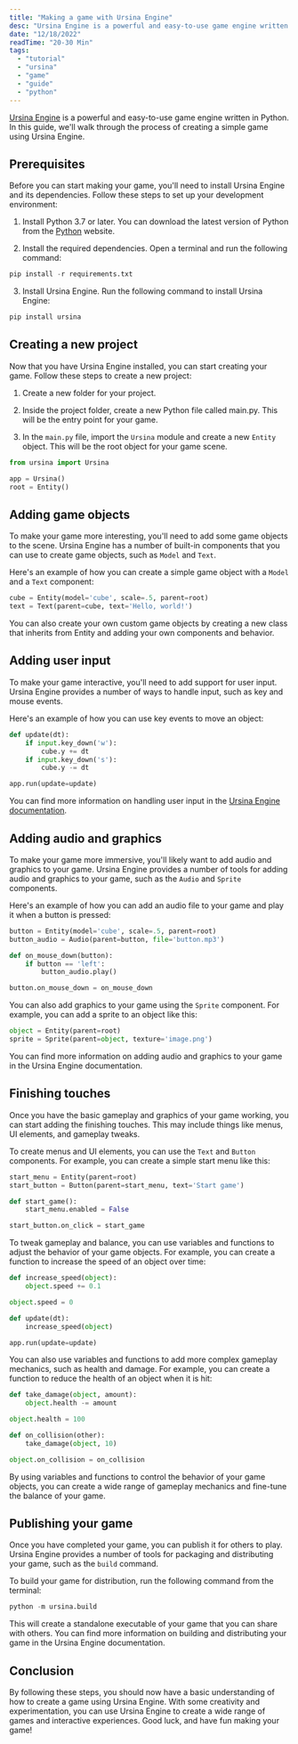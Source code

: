 ```yaml
---
title: "Making a game with Ursina Engine"
desc: "Ursina Engine is a powerful and easy-to-use game engine written in Python. In this guide, we'll walk through the process of creating a simple game using Ursina Engine."
date: "12/18/2022"
readTime: "20-30 Min"
tags:
  - "tutorial"
  - "ursina"
  - "game"
  - "guide"
  - "python"
---
```


[Ursina Engine](https://discord.gg/hYfQjNgXbv) is a powerful and easy-to-use game engine written in Python. In this guide, we'll walk through the process of creating a simple game using Ursina Engine.

## Prerequisites

Before you can start making your game, you'll need to install Ursina Engine and its dependencies. Follow these steps to set up your development environment:

1. Install Python 3.7 or later. You can download the latest version of Python from the [Python](https://www.python.org/) website.

2. Install the required dependencies. Open a terminal and run the following command:

```py
pip install -r requirements.txt
```

3. Install Ursina Engine. Run the following command to install Ursina Engine:

```py
pip install ursina
```

## Creating a new project

Now that you have Ursina Engine installed, you can start creating your game. Follow these steps to create a new project:

1. Create a new folder for your project.

2. Inside the project folder, create a new Python file called main.py. This will be the entry point for your game.

3. In the `main.py` file, import the `Ursina` module and create a new `Entity` object. This will be the root object for your game scene.

```py
from ursina import Ursina

app = Ursina()
root = Entity()
```

## Adding game objects

To make your game more interesting, you'll need to add some game objects to the scene. Ursina Engine has a number of built-in components that you can use to create game objects, such as `Model` and `Text`.

Here's an example of how you can create a simple game object with a `Model` and a `Text` component:

```py
cube = Entity(model='cube', scale=.5, parent=root)
text = Text(parent=cube, text='Hello, world!')
```

You can also create your own custom game objects by creating a new class that inherits from Entity and adding your own components and behavior.

## Adding user input

To make your game interactive, you'll need to add support for user input. Ursina Engine provides a number of ways to handle input, such as key and mouse events.

Here's an example of how you can use key events to move an object:

```py
def update(dt):
    if input.key_down('w'):
        cube.y += dt
    if input.key_down('s'):
        cube.y -= dt

app.run(update=update)
```

You can find more information on handling user input in the [Ursina Engine documentation](https://www.ursinaengine.org/documentation.html).

## Adding audio and graphics

To make your game more immersive, you'll likely want to add audio and graphics to your game. Ursina Engine provides a number of tools for adding audio and graphics to your game, such as the `Audio` and `Sprite` components.

Here's an example of how you can add an audio file to your game and play it when a button is pressed:

```py
button = Entity(model='cube', scale=.5, parent=root)
button_audio = Audio(parent=button, file='button.mp3')

def on_mouse_down(button):
    if button == 'left':
        button_audio.play()

button.on_mouse_down = on_mouse_down
```

You can also add graphics to your game using the `Sprite` component. For example, you can add a sprite to an object like this:

```py
object = Entity(parent=root)
sprite = Sprite(parent=object, texture='image.png')
```

You can find more information on adding audio and graphics to your game in the Ursina Engine documentation.

## Finishing touches

Once you have the basic gameplay and graphics of your game working, you can start adding the finishing touches. This may include things like menus, UI elements, and gameplay tweaks.

To create menus and UI elements, you can use the `Text` and `Button` components. For example, you can create a simple start menu like this:

```py
start_menu = Entity(parent=root)
start_button = Button(parent=start_menu, text='Start game')

def start_game():
    start_menu.enabled = False

start_button.on_click = start_game
```

To tweak gameplay and balance, you can use variables and functions to adjust the behavior of your game objects. For example, you can create a function to increase the speed of an object over time:

```py
def increase_speed(object):
    object.speed += 0.1

object.speed = 0

def update(dt):
    increase_speed(object)

app.run(update=update)
```

You can also use variables and functions to add more complex gameplay mechanics, such as health and damage. For example, you can create a function to reduce the health of an object when it is hit:

```py
def take_damage(object, amount):
    object.health -= amount

object.health = 100

def on_collision(other):
    take_damage(object, 10)

object.on_collision = on_collision
```

By using variables and functions to control the behavior of your game objects, you can create a wide range of gameplay mechanics and fine-tune the balance of your game.

## Publishing your game

Once you have completed your game, you can publish it for others to play. Ursina Engine provides a number of tools for packaging and distributing your game, such as the `build` command.

To build your game for distribution, run the following command from the terminal:

```py
python -m ursina.build
```

This will create a standalone executable of your game that you can share with others. You can find more information on building and distributing your game in the Ursina Engine documentation.

## Conclusion

By following these steps, you should now have a basic understanding of how to create a game using Ursina Engine. With some creativity and experimentation, you can use Ursina Engine to create a wide range of games and interactive experiences. Good luck, and have fun making your game!